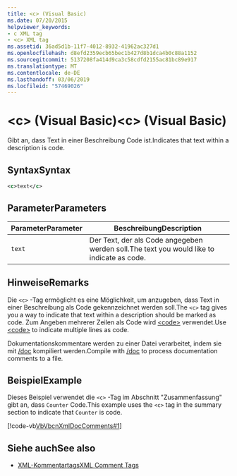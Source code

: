 ```yaml
---
title: <c> (Visual Basic)
ms.date: 07/20/2015
helpviewer_keywords:
- c XML tag
- <c> XML tag
ms.assetid: 36ad5d1b-11f7-4012-8932-41962ac327d1
ms.openlocfilehash: d8efd2359ecb65bec1b427d8b1dca4b0c88a1152
ms.sourcegitcommit: 5137208fa414d9ca3c58cdfd2155ac81bc89e917
ms.translationtype: MT
ms.contentlocale: de-DE
ms.lasthandoff: 03/06/2019
ms.locfileid: "57469026"
---
```

# <a name="c-visual-basic"></a><span data-ttu-id="c8490-102">\<c> (Visual Basic)</span><span class="sxs-lookup"><span data-stu-id="c8490-102">\<c> (Visual Basic)</span></span>
<span data-ttu-id="c8490-103">Gibt an, dass Text in einer Beschreibung Code ist.</span><span class="sxs-lookup"><span data-stu-id="c8490-103">Indicates that text within a description is code.</span></span>  
  
## <a name="syntax"></a><span data-ttu-id="c8490-104">Syntax</span><span class="sxs-lookup"><span data-stu-id="c8490-104">Syntax</span></span>  
  
```xml  
<c>text</c>  
```  
  
## <a name="parameters"></a><span data-ttu-id="c8490-105">Parameter</span><span class="sxs-lookup"><span data-stu-id="c8490-105">Parameters</span></span>  
  
|<span data-ttu-id="c8490-106">Parameter</span><span class="sxs-lookup"><span data-stu-id="c8490-106">Parameter</span></span>|<span data-ttu-id="c8490-107">Beschreibung</span><span class="sxs-lookup"><span data-stu-id="c8490-107">Description</span></span>|  
|---|---|  
|`text`|<span data-ttu-id="c8490-108">Der Text, der als Code angegeben werden soll.</span><span class="sxs-lookup"><span data-stu-id="c8490-108">The text you would like to indicate as code.</span></span>|  
  
## <a name="remarks"></a><span data-ttu-id="c8490-109">Hinweise</span><span class="sxs-lookup"><span data-stu-id="c8490-109">Remarks</span></span>  
 <span data-ttu-id="c8490-110">Die `<c>` -Tag ermöglicht es eine Möglichkeit, um anzugeben, dass Text in einer Beschreibung als Code gekennzeichnet werden soll.</span><span class="sxs-lookup"><span data-stu-id="c8490-110">The `<c>` tag gives you a way to indicate that text within a description should be marked as code.</span></span> <span data-ttu-id="c8490-111">Zum Angeben mehrerer Zeilen als Code wird [\<code>](../../../visual-basic/language-reference/xmldoc/code.md) verwendet.</span><span class="sxs-lookup"><span data-stu-id="c8490-111">Use [\<code>](../../../visual-basic/language-reference/xmldoc/code.md) to indicate multiple lines as code.</span></span>  
  
 <span data-ttu-id="c8490-112">Dokumentationskommentare werden zu einer Datei verarbeitet, indem sie mit [/doc](../../../visual-basic/reference/command-line-compiler/doc.md) kompiliert werden.</span><span class="sxs-lookup"><span data-stu-id="c8490-112">Compile with [/doc](../../../visual-basic/reference/command-line-compiler/doc.md) to process documentation comments to a file.</span></span>  
  
## <a name="example"></a><span data-ttu-id="c8490-113">Beispiel</span><span class="sxs-lookup"><span data-stu-id="c8490-113">Example</span></span>  
 <span data-ttu-id="c8490-114">Dieses Beispiel verwendet die `<c>` -Tag im Abschnitt "Zusammenfassung" gibt an, dass `Counter` Code.</span><span class="sxs-lookup"><span data-stu-id="c8490-114">This example uses the `<c>` tag in the summary section to indicate that `Counter` is code.</span></span>  
  
 [!code-vb[VbVbcnXmlDocComments#1](~/samples/snippets/visualbasic/VS_Snippets_VBCSharp/VbVbcnXmlDocComments/VB/Class1.vb#1)]  
  
## <a name="see-also"></a><span data-ttu-id="c8490-115">Siehe auch</span><span class="sxs-lookup"><span data-stu-id="c8490-115">See also</span></span>
- [<span data-ttu-id="c8490-116">XML-Kommentartags</span><span class="sxs-lookup"><span data-stu-id="c8490-116">XML Comment Tags</span></span>](../../../visual-basic/language-reference/xmldoc/index.md)
